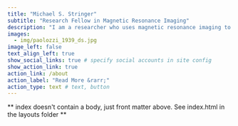 ```yaml
---
title: "Michael S. Stringer"
subtitle: "Research Fellow in Magnetic Resonance Imaging"
description: "I am a researcher who uses magnetic resonance imaging to study how damage to blood vessels affects patient health, particularly in small vessel disease which causes many strokes and dementias. On this site you can find out a bit about me and my work."
images:
  - img/paolozzi_1939_ds.jpg
image_left: false
text_align_left: true
show_social_links: true # specify social accounts in site config
show_action_link: true
action_link: /about
action_label: "Read More &rarr;"
action_type: text # text, button
---
```


** index doesn't contain a body, just front matter above.
See index.html in the layouts folder **
